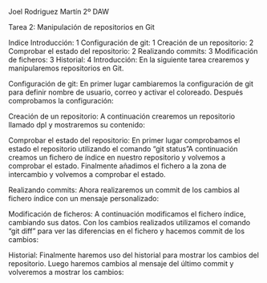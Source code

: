 Joel Rodriguez Martín
2º DAW

Tarea 2: Manipulación de repositorios en Git

Indice
Introducción:	1
Configuración de git:	1
Creación de un repositorio:	2
Comprobar el estado del repositorio:	2
Realizando commits:	3
Modificación de ficheros:	3
Historial:	4
Introducción:
En la siguiente tarea crearemos y manipularemos repositorios en Git.

Configuración de git:
En primer lugar cambiaremos la configuración de git para definir nombre de usuario, correo y activar el coloreado. Después comprobamos la configuración:



Creación de un repositorio:
A continuación crearemos un repositorio llamado dpl y mostraremos su contenido:

Comprobar el estado del repositorio:
En primer lugar comprobamos el estado el repositorio utilizando el comando “git status”A continuación creamos un fichero de índice en nuestro repositorio y volvemos a comprobar el estado. Finalmente añadimos el fichero a la zona de intercambio y volvemos a comprobar el estado.











Realizando commits: 
Ahora realizaremos un commit de los cambios al fichero índice con un mensaje personalizado: 

Modificación de ficheros: 
A continuación modificamos el fichero índice, cambiando sus datos. Con los cambios realizados utilizamos el comando “git diff” para ver las diferencias en el fichero y hacemos commit de los cambios: 

Historial: 
Finalmente haremos uso del historial para mostrar los cambios del repositorio. Luego haremos cambios al mensaje del último commit y volveremos a mostrar los cambios: 

